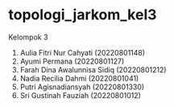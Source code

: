 # topologi_jarkom_kel3

Kelompok 3
1. Aulia Fitri Nur Cahyati (20220801148)
2. ⁠Ayumi Permana (20220801127)
3. ⁠Farah Dina Awalunnisa Sidiq (20220801212)
4. ⁠Nadia Recilia Dahmi (20220801041)
5. ⁠Putri Agisnadiansyah (20220801330)
6. ⁠Sri Gustinah Fauziah (20220801012)

